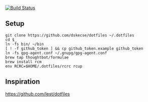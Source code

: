 [![Build Status](https://travis-ci.org/dskecse/dotfiles.svg?branch=master)](https://travis-ci.org/dskecse/dotfiles)

## Setup

    git clone https://github.com/dskecse/dotfiles ~/.dotfiles
    cd $_
    ln -fs bin/ ~/bin
    [ ! -f github_token ] && cp github_token.example github_token
    ln -fs gpg-agent.conf ~/.gnupg/gpg-agent.conf
    brew tap thoughtbot/formulae
    brew install rcm
    env RCRC=$HOME/.dotfiles/rcrc rcup

## Inspiration

https://github.com/lest/dotfiles
